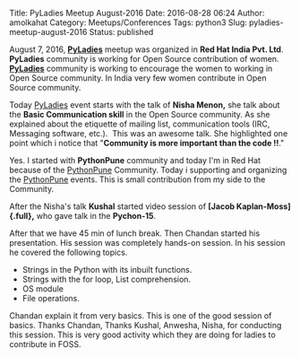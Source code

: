 Title: PyLadies Meetup August-2016
Date: 2016-08-28 06:24
Author: amolkahat
Category: Meetups/Conferences
Tags: python3
Slug: pyladies-meetup-august-2016
Status: published

August 7, 2016, [**PyLadies**](https://www.meetup.com/PyLadies-Pune/events/233063341/) meetup was organized in **Red Hat India Pvt. Ltd**. **PyLadies** community is working for Open Source contribution of women. [**PyLadies**](https://www.meetup.com/PyLadies-Pune/events/233063341/) community is working to encourage the women to working in Open Source community. In India very few women contribute in Open Source community.

Today [PyLadies](https://www.meetup.com/PyLadies-Pune/events/233063341/) event starts with the talk of **Nisha Menon,** she talk about the **Basic Communication skill** in the Open Source community. As she explained about the etiquette of mailing list, communication tools (IRC, Messaging software, etc.).  This was an awesome talk. She highlighted one point which i notice that "**Community is more important than the code !!**."

Yes. I started with **PythonPune** community and today I'm in Red Hat because of the [PythonPune](https://www.meetup.com/PythonPune/) Community. Today i supporting and organizing the [PythonPune](https://www.meetup.com/PythonPune/) events. This is small contribution from my side to the Community.

After the Nisha's talk **Kushal** started video session of **[Jacob Kaplan-Moss]{.full},** who gave talk in the **Pychon-15**.

After that we have 45 min of lunch break. Then Chandan started his presentation. His session was completely hands-on session. In his session he covered the following topics.

-   Strings in the Python with its inbuilt functions.
-   Strings with the for loop, List comprehension.
-   OS module
-   File operations.

Chandan explain it from very basics. This is one of the good session of basics. Thanks Chandan, Thanks Kushal, Anwesha, Nisha, for conducting this session. This is very good activity which they are doing for ladies to contribute in FOSS.

